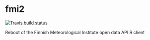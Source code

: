 # fmi2

[![Travis build status](https://travis-ci.org/rOpenGov/fmi2.svg?branch=master)](https://travis-ci.org/rOpenGov/fmi2)

Reboot of the  Finnish Meteorological Institute open data API R client
